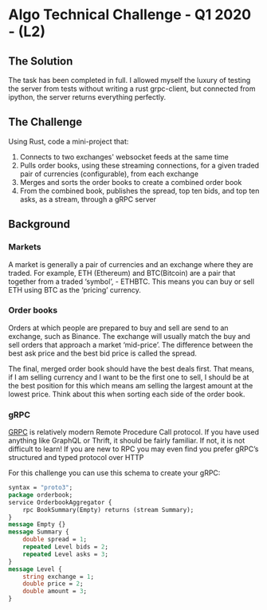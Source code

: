 # Algo Technical Challenge - Q1 2020 - (L2)

## The Solution

The task has been completed in full. 
I allowed myself the luxury of testing the server from tests without writing a rust grpc-client, but connected from ipython, the server returns everything perfectly.

## The Challenge
Using  Rust, code a mini-project that:

1. Connects to two exchanges' websocket feeds at the same time
2. Pulls order books, using these streaming connections, for a given traded pair of currencies (configurable), from each exchange
3. Merges and sorts the order books to create a combined order book
4. From the combined book, publishes the spread, top ten bids, and top ten asks, as a stream, through a gRPC server

## Background

### Markets
A market is generally a pair of currencies and an exchange where they are traded. For example, ETH (Ethereum) and BTC(Bitcoin) are a pair that together from a traded ‘symbol’, - ETHBTC. This means you can buy or sell ETH using BTC as the ‘pricing’ currency.

### Order books
Orders at which people are prepared to buy and sell are send to an exchange, such as Binance. The exchange will usually match the buy and sell orders that approach a market ‘mid-price’. The difference between the best ask price and the best bid price is called the spread.

The final, merged order book should have the best deals first. That means, if I am selling currency and I want to be the first one to sell, I should be at the best position for this which means am selling the largest amount at the lowest price. Think about this when sorting each side of the order book.

### gRPC
[GRPC](https://grpc.io/) is relatively modern Remote Procedure Call protocol. If you have used anything like GraphQL or Thrift, it should be fairly familiar. If not, it is not difficult to learn! If you are new to RPC you may even find you prefer gRPC’s structured and typed protocol over HTTP 

For this challenge you can use this schema to create your gRPC:
```proto
syntax = "proto3";
package orderbook;
service OrderbookAggregator {
    rpc BookSummary(Empty) returns (stream Summary);
}
message Empty {}
message Summary {
    double spread = 1;
    repeated Level bids = 2;
    repeated Level asks = 3;
}
message Level {
    string exchange = 1;
    double price = 2;
    double amount = 3;
}
```
